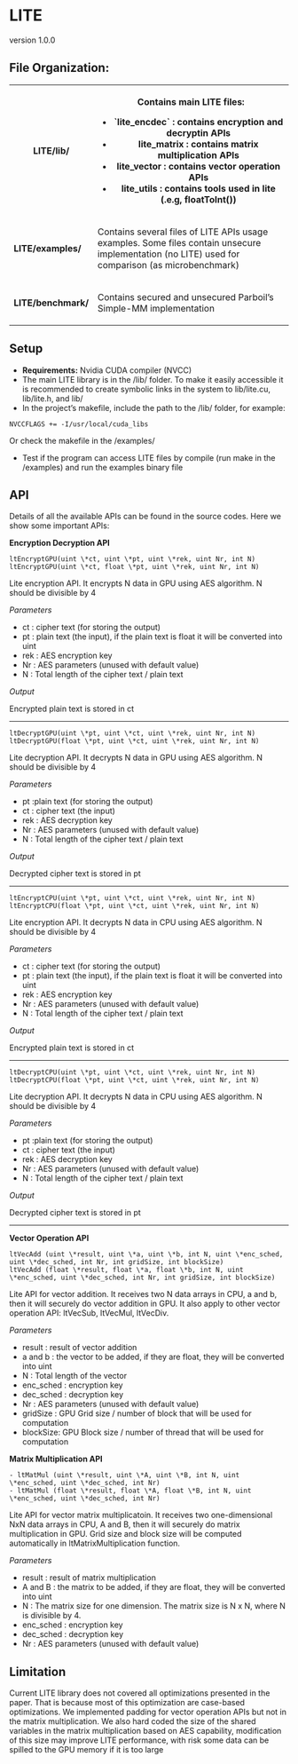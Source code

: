 # LITE

version 1.0.0

## File Organization:


<table><tbody><tr><th><p><strong>LITE/lib/</strong></p></th><th><p>Contains main LITE files:</p><ul><li>`lite_encdec` : contains encryption and decryptin APIs</li><li>lite_matrix : contains matrix multiplication APIs</li><li>lite_vector : contains vector operation APIs</li><li>lite_utils : contains tools used in lite (.e.g, floatToInt())</li></ul></th></tr><tr><td><p><strong>LITE/examples/</strong></p></td><td><p>Contains several files of LITE APIs usage examples. Some files contain unsecure implementation (no LITE) used for comparison (as microbenchmark)</p></td></tr><tr><td><p><strong>LITE/benchmark/</strong></p></td><td><p>Contains secured and unsecured Parboil’s Simple-MM implementation</p></td></tr></tbody></table>

## Setup

- **Requirements:** Nvidia CUDA compiler (NVCC)
- The main LITE library is in the /lib/ folder. To make it easily accessible it is recommended to create symbolic links in the system to lib/lite.cu, lib/lite.h, and lib/
- In the project’s makefile, include the path to the /lib/ folder, for example:

```
NVCCFLAGS += -I/usr/local/cuda_libs
```

Or check the makefile in the /examples/

- Test if the program can access LITE files by compile (run make in the /examples) and run the examples binary file

## API

Details of all the available APIs can be found in the source codes. Here we show some important APIs:

**Encryption Decryption API**

```
ltEncryptGPU(uint \*ct, uint \*pt, uint \*rek, uint Nr, int N)
ltEncryptGPU(uint \*ct, float \*pt, uint \*rek, uint Nr, int N)
```
Lite encryption API. It encrypts N data in GPU using AES algorithm. N should be divisible by 4

*Parameters*

- ct : cipher text (for storing the output)
- pt : plain text (the input), if the plain text is float it will be converted into uint
- rek : AES encryption key
- Nr : AES parameters (unused with default value)
- N : Total length of the cipher text / plain text

*Output*

Encrypted plain text is stored in ct
___

```
ltDecryptGPU(uint \*pt, uint \*ct, uint \*rek, uint Nr, int N)
ltDecryptGPU(float \*pt, uint \*ct, uint \*rek, uint Nr, int N)
```
Lite decryption API. It decrypts N data in GPU using AES algorithm. N should be divisible by 4

*Parameters*

- pt :plain text (for storing the output)
- ct : cipher text (the input)
- rek : AES decryption key
- Nr : AES parameters (unused with default value)
- N : Total length of the cipher text / plain text

*Output*

Decrypted cipher text is stored in pt
___
```        
ltEncryptCPU(uint \*pt, uint \*ct, uint \*rek, uint Nr, int N)
ltEncryptCPU(float \*pt, uint \*ct, uint \*rek, uint Nr, int N)
```
Lite encryption API. It decrypts N data in CPU using AES algorithm. N should be divisible by 4

*Parameters*

- ct : cipher text (for storing the output)
- pt : plain text (the input), if the plain text is float it will be converted into uint
- rek : AES encryption key
- Nr : AES parameters (unused with default value)
- N : Total length of the cipher text / plain text

*Output*

Encrypted plain text is stored in ct
___
```
ltDecryptCPU(uint \*pt, uint \*ct, uint \*rek, uint Nr, int N)
ltDecryptCPU(float \*pt, uint \*ct, uint \*rek, uint Nr, int N)
```
Lite decryption API. It decrypts N data in CPU using AES algorithm. N should be divisible by 4

*Parameters*

- pt :plain text (for storing the output)
- ct : cipher text (the input)
- rek : AES decryption key
- Nr : AES parameters (unused with default value)
- N : Total length of the cipher text / plain text

*Output*

Decrypted cipher text is stored in pt
___

**Vector Operation API**
```
ltVecAdd (uint \*result, uint \*a, uint \*b, int N, uint \*enc_sched, uint \*dec_sched, int Nr, int gridSize, int blockSize)
ltVecAdd (float \*result, float \*a, float \*b, int N, uint \*enc_sched, uint \*dec_sched, int Nr, int gridSize, int blockSize)
```

Lite API for vector addition. It receives two N data arrays in CPU, a and b, then it will securely do vector addition in GPU. It also apply to other vector operation API: ltVecSub, ltVecMul, ltVecDiv.

*Parameters*

- result : result of vector addition
- a and b : the vector to be added, if they are float, they will be converted into uint
- N : Total length of the vector
- enc_sched : encryption key
- dec_sched : decryption key
- Nr : AES parameters (unused with default value)
- gridSize : GPU Grid size / number of block that will be used for computation
- blockSize: GPU Block size / number of thread that will be used for computation

**Matrix Multiplication API**
```
- ltMatMul (uint \*result, uint \*A, uint \*B, int N, uint \*enc_sched, uint \*dec_sched, int Nr)
- ltMatMul (float \*result, float \*A, float \*B, int N, uint \*enc_sched, uint \*dec_sched, int Nr)
```
Lite API for vector matrix multiplicatoin. It receives two one-dimensional NxN data arrays in CPU, A and B, then it will securely do matrix multiplication in GPU. Grid size and block size will be computed automatically in ltMatrixMultiplication function.

*Parameters*

- result : result of matrix multiplication
- A and B : the matrix to be added, if they are float, they will be converted into uint
- N : The matrix size for one dimension. The matrix size is N x N, where N is divisible by 4.
- enc_sched : encryption key
- dec_sched : decryption key
- Nr : AES parameters (unused with default value)

## Limitation

Current LITE library does not covered all optimizations presented in the paper. That is because most of this optimization are case-based optimizations. We implemented padding for vector operation APIs but not in the matrix multiplication. We also hard coded the size of the shared variables in the matrix multiplication based on AES capability, modification of this size may improve LITE performance, with risk some data can be spilled to the GPU memory if it is too large